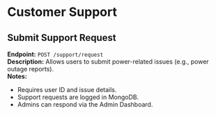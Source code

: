 # Customer Support

## Submit Support Request
**Endpoint:** `POST /support/request`  
**Description:** Allows users to submit power-related issues (e.g., power outage reports).  
**Notes:**
- Requires user ID and issue details.
- Support requests are logged in MongoDB.
- Admins can respond via the Admin Dashboard.
